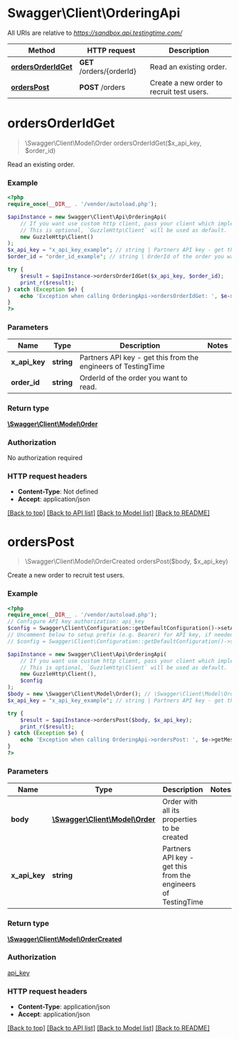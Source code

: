 # Swagger\Client\OrderingApi

All URIs are relative to *https://sandbox.api.testingtime.com/*

Method | HTTP request | Description
------------- | ------------- | -------------
[**ordersOrderIdGet**](OrderingApi.md#ordersorderidget) | **GET** /orders/{orderId} | Read an existing order.
[**ordersPost**](OrderingApi.md#orderspost) | **POST** /orders | Create a new order to recruit test users.

# **ordersOrderIdGet**
> \Swagger\Client\Model\Order ordersOrderIdGet($x_api_key, $order_id)

Read an existing order.

### Example
```php
<?php
require_once(__DIR__ . '/vendor/autoload.php');

$apiInstance = new Swagger\Client\Api\OrderingApi(
    // If you want use custom http client, pass your client which implements `GuzzleHttp\ClientInterface`.
    // This is optional, `GuzzleHttp\Client` will be used as default.
    new GuzzleHttp\Client()
);
$x_api_key = "x_api_key_example"; // string | Partners API key - get this from the engineers of TestingTime
$order_id = "order_id_example"; // string | OrderId of the order you want to read.

try {
    $result = $apiInstance->ordersOrderIdGet($x_api_key, $order_id);
    print_r($result);
} catch (Exception $e) {
    echo 'Exception when calling OrderingApi->ordersOrderIdGet: ', $e->getMessage(), PHP_EOL;
}
?>
```

### Parameters

Name | Type | Description  | Notes
------------- | ------------- | ------------- | -------------
 **x_api_key** | **string**| Partners API key - get this from the engineers of TestingTime |
 **order_id** | **string**| OrderId of the order you want to read. |

### Return type

[**\Swagger\Client\Model\Order**](../Model/Order.md)

### Authorization

No authorization required

### HTTP request headers

 - **Content-Type**: Not defined
 - **Accept**: application/json

[[Back to top]](#) [[Back to API list]](../../README.md#documentation-for-api-endpoints) [[Back to Model list]](../../README.md#documentation-for-models) [[Back to README]](../../README.md)

# **ordersPost**
> \Swagger\Client\Model\OrderCreated ordersPost($body, $x_api_key)

Create a new order to recruit test users.

### Example
```php
<?php
require_once(__DIR__ . '/vendor/autoload.php');
// Configure API key authorization: api_key
$config = Swagger\Client\Configuration::getDefaultConfiguration()->setApiKey('x-api-key', 'YOUR_API_KEY');
// Uncomment below to setup prefix (e.g. Bearer) for API key, if needed
// $config = Swagger\Client\Configuration::getDefaultConfiguration()->setApiKeyPrefix('x-api-key', 'Bearer');

$apiInstance = new Swagger\Client\Api\OrderingApi(
    // If you want use custom http client, pass your client which implements `GuzzleHttp\ClientInterface`.
    // This is optional, `GuzzleHttp\Client` will be used as default.
    new GuzzleHttp\Client(),
    $config
);
$body = new \Swagger\Client\Model\Order(); // \Swagger\Client\Model\Order | Order with all its properties to be created
$x_api_key = "x_api_key_example"; // string | Partners API key - get this from the engineers of TestingTime

try {
    $result = $apiInstance->ordersPost($body, $x_api_key);
    print_r($result);
} catch (Exception $e) {
    echo 'Exception when calling OrderingApi->ordersPost: ', $e->getMessage(), PHP_EOL;
}
?>
```

### Parameters

Name | Type | Description  | Notes
------------- | ------------- | ------------- | -------------
 **body** | [**\Swagger\Client\Model\Order**](../Model/Order.md)| Order with all its properties to be created |
 **x_api_key** | **string**| Partners API key - get this from the engineers of TestingTime |

### Return type

[**\Swagger\Client\Model\OrderCreated**](../Model/OrderCreated.md)

### Authorization

[api_key](../../README.md#api_key)

### HTTP request headers

 - **Content-Type**: application/json
 - **Accept**: application/json

[[Back to top]](#) [[Back to API list]](../../README.md#documentation-for-api-endpoints) [[Back to Model list]](../../README.md#documentation-for-models) [[Back to README]](../../README.md)

